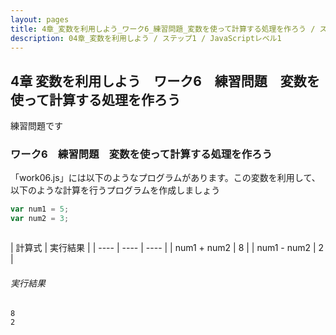 ```yaml
---
layout: pages
title: 4章_変数を利用しよう_ワーク6_練習問題_変数を使って計算する処理を作ろう / ステップ1 / JavaScriptレベル1
description: 04章_変数を利用しよう / ステップ1 / JavaScriptレベル1
---
```


## 4章 変数を利用しよう　ワーク6　練習問題　変数を使って計算する処理を作ろう

<div class="em2-outline">
練習問題です
</div>

### ワーク6　練習問題　変数を使って計算する処理を作ろう

「work06.js」には以下のようなプログラムがあります。この変数を利用して、以下のような計算を行うプログラムを作成しましょう

```javascript:/js-level1/chapter04/work06.js
var num1 = 5;
var num2 = 3;



```

| 計算式 | 実行結果 |
| ---- | ---- | ---- |
| num1 + num2 | 8 |
| num1 - num2 | 2 |

###### 実行結果
```javascript:
8
2
```



